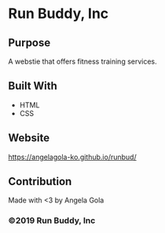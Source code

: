 # Run Buddy, Inc

## Purpose
A webstie that offers fitness training services.

## Built With
* HTML
* CSS

## Website
 https://angelagola-ko.github.io/runbud/

## Contribution
Made with <3 by Angela Gola

### ©️2019 Run Buddy, Inc
